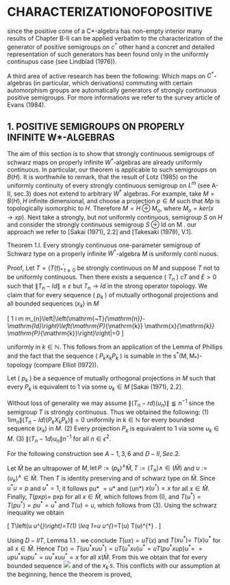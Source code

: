 # CHARACTERIZATIONOFOPOSITIVE

since the positive cone of a C*-algebra has non-empty interior many results of Chapter B-II can be applied verbatim to the characterization of the generator of positive semigroups on $c^{*}$ other hand a concret and detailed representation of such generators has been found only in the uniformly continupus case (see Lindblad (1976)).

A third area of active research has been the following: Which maps on $C^{*}$-algebras (in particular, which derivations) commuting with certain automorphism groups are automatically generators of strongly continuous positive semigroups. For more informations we refer to the survey article of Evans (1984).

## 1. POSITIVE SEMIGROUPS ON PROPERLY INFINITE W*-ALGEBRAS

The aim of this section is to show that strongly continuous semigroups of schwarz maps on properly infinite $W^{*}$-algebras are already uniformly continuous. In particular, our theorem is applicable to such semigroups on $B(H)$. It is worthwhile to remark, that the result of Lotz (1985) on the uniformly continuity of every strongly continuous semigroup on $L^{m}$ (see A-II, sec.3) does not extend to arbitrary $W^{*}$ algebras. For example, take $M=B(H), H$ infinite dimensional, and choose a projection $p \in M$ such that $M p$ is topologically isomorphic to $H$. Therefore $M=H \oplus M_{o}$, where $M_{o}=k e r(x \rightarrow x p)$. Next take a strongly, but not uniformly continuous, semigroup $S$ on $H$ and consider the strongly continuous semigroup $S \oplus \mathrm{Id}$ on M .
our approach we refer to [Sakai (1971), 2.2] and [Takesaki (1979), V.1].

Theorem 1.l. Every strongly continuous one-parameter semigroup of Schwarz type on a properly infinite $W^{*}$-algebra $M$ is uniformly contí nuous.

Proof, Let $T=\left(T(t)_{*}{ }^{\prime}{ }_{t \geq 0}\right.$ be strongly continuous on $M$ and suppose $T$ not to be uniformly continuous. Then there exists a sequence ( $T_{n}$ ) $c T$ and $E>0$ such that $\left\|T_{n}-I d\right\| \geqslant \varepsilon$ but $T_{n} \rightarrow I d$ in the strong operator topology. We claim that for every sequence ( $p_{k}$ ) of mutually orthogonal projections and all bounded sequences $\left(x_{k}\right)$ in $M$

\[
1 i m m_{n}\left\|\left(\mathrm{~T}_{\mathrm{n}}-\mathrm{Id}\right)\left(\mathrm{P}_{\mathrm{k}} \mathrm{x}_{\mathrm{k}} \mathrm{P}_{\mathrm{k}}\right)\right\|=0
\]

uniformly in $k \in \mathbb{N}$. This follows from an application of the Lemma of Phillips and the fact that the sequence ( $P_{k} x_{k} P_{k}$ ) is sumable in the $\mathrm{s}^{*}\left(\mathrm{M}, \mathrm{M}_{*}\right)$-topology (compare Elliot (I972)).

Let ( $p_{k}$ ) be a sequence of mutually orthogonal projections in $M$ such that every $P_{k}$ is equivalent to 1 via some $u_{k} \in M$ [Sakai (1971), 2.2].

Without loss of generality we may assume $\left\|\left(T_{n}-r d\right)\left(u_{n}\right)\right\| \leqq n^{-1}$ since the semigroup $T$ is strongly continuous. Thus we obtained the following:
(1) $\quad 1 i m{ }_{n}\left\|\left(T_{n}-I d\right)\left(P_{k} X_{k} P_{k}\right)\right\|=0$ uniformily in $k \in \mathbb{N}$ for every bounded sequence $\left(x_{k}\right)$ in $M$.
(2) Every projection $P_{k}$ is equivalent to 1 via some $u_{k} \in M$.
(3) $\left\|\left(T_{n}-1 d\right) u_{n}\right\| n^{-1}$ for all $n \in \epsilon^{2}$.

For the following construction see $A-1,3,6$ and $D-I I, S e c .2$.

Let $\hat{M}$ be an ultrapower of $M, \operatorname{let} P:=\left(p_{k}\right)^{\wedge} \hat{M}, T:=\left(T{ }_{n}\right) \wedge \in(\hat{M})$ and $u:=\left(u_{k}\right)^{\wedge} \in \hat{M}$. Then $T$ is identity preserving and of schwarz type on $\hat{M}$. Since $u^{*} u=p$ and $u^{*}=1$, it follows pu* $=u *$ and (un*) $x\left(u^{*}\right)=x$ for all $x \in \hat{M}$. Finally, $T(p x p)=$ pxp for all $x \in \hat{M}$, which follows from (I), and $T\left(u^{*}\right)=T\left(p u^{*}\right)=p u^{*}=u^{*}$ and $T(u)=u$, which follows from (3). Using the schwarz inequality we obtain

\[
T\left(u u^{*}\right)=T(1) \leq 1=u u^{*}=T(u) T(u)^{*} .
\]

Using $D-I I T$, Lemma 1.1 . we concIude $T(u x)=u T(x)$ and $T\left(x u^{*}\right)=$ $T(x) u^{*}$ for all $x \in \hat{M}$. Hence
$T(x)=T\left(u u^{*} x u u^{*}\right)=u T\left(u^{*} x u\right) u^{*}=u T\left(p u^{*} x u p\right) u^{*}=$
$=u p u^{*} x u p u^{*}=u u^{*} x u u^{*}=x$
for all $x(\bar{M}$. From this we obtain that for every bounded sequence
![](https://cdn.mathpix.com/cropped/2025_01_15_59e7c3daa4a03074bc4eg-3.jpg?height=61&width=1611&top_left_y=678&top_left_x=234) and of the $x_{k}{ }^{\prime} s$. This conflicts with our assumption at the beginning, hence the theorem is proved,

